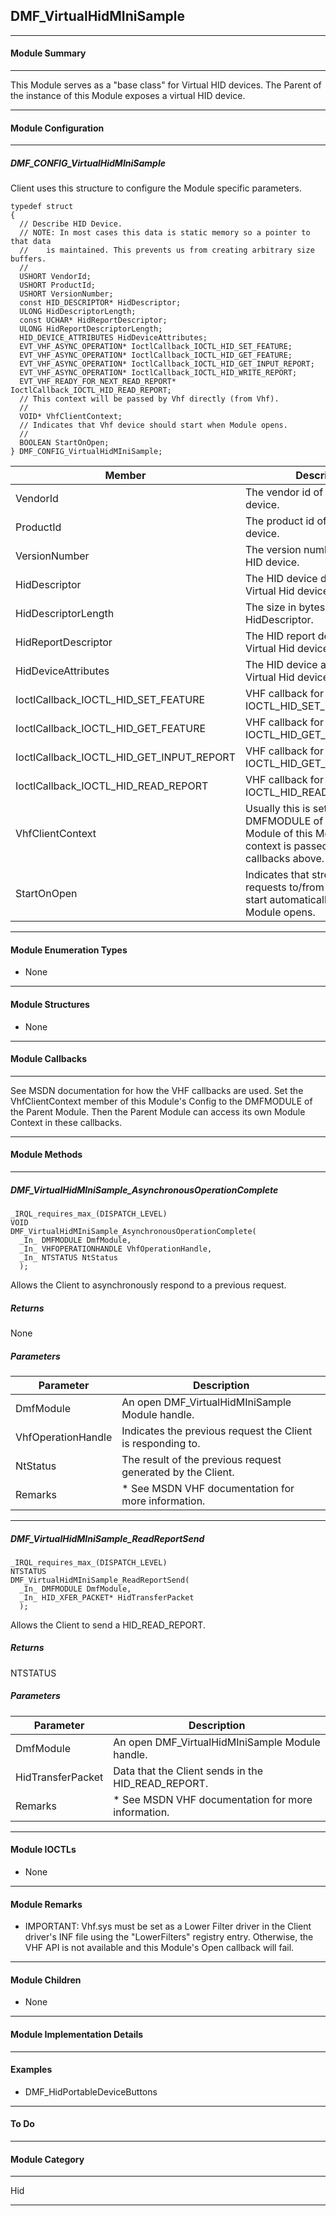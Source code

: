 ## DMF_VirtualHidMIniSample

-----------------------------------------------------------------------------------------------------------------------------------

#### Module Summary

-----------------------------------------------------------------------------------------------------------------------------------

This Module serves as a "base class" for Virtual HID devices. The Parent of the instance of this Module exposes a virtual HID
device.

-----------------------------------------------------------------------------------------------------------------------------------

#### Module Configuration

-----------------------------------------------------------------------------------------------------------------------------------
##### DMF_CONFIG_VirtualHidMIniSample
Client uses this structure to configure the Module specific parameters.

````
typedef struct
{
  // Describe HID Device.
  // NOTE: In most cases this data is static memory so a pointer to that data
  //    is maintained. This prevents us from creating arbitrary size buffers.
  //
  USHORT VendorId;
  USHORT ProductId;
  USHORT VersionNumber;
  const HID_DESCRIPTOR* HidDescriptor;
  ULONG HidDescriptorLength;
  const UCHAR* HidReportDescriptor;
  ULONG HidReportDescriptorLength;
  HID_DEVICE_ATTRIBUTES HidDeviceAttributes;
  EVT_VHF_ASYNC_OPERATION* IoctlCallback_IOCTL_HID_SET_FEATURE;
  EVT_VHF_ASYNC_OPERATION* IoctlCallback_IOCTL_HID_GET_FEATURE;
  EVT_VHF_ASYNC_OPERATION* IoctlCallback_IOCTL_HID_GET_INPUT_REPORT;
  EVT_VHF_ASYNC_OPERATION* IoctlCallback_IOCTL_HID_WRITE_REPORT;
  EVT_VHF_READY_FOR_NEXT_READ_REPORT* IoctlCallback_IOCTL_HID_READ_REPORT;
  // This context will be passed by Vhf directly (from Vhf).
  //
  VOID* VhfClientContext;
  // Indicates that Vhf device should start when Module opens.
  //
  BOOLEAN StartOnOpen;
} DMF_CONFIG_VirtualHidMIniSample;
````
Member | Description
----|----
VendorId | The vendor id of the virtual HID device.
ProductId | The product id of the virtual HID device.
VersionNumber | The version number of the virtual HID device.
HidDescriptor | The HID device descriptor of the Virtual Hid device.
HidDescriptorLength | The size in bytes of HidDescriptor.
HidReportDescriptor | The HID report descriptor of the Virtual Hid device.
HidDeviceAttributes | The HID device attributes of the Virtual Hid device.
IoctlCallback_IOCTL_HID_SET_FEATURE | VHF callback for IOCTL_HID_SET_FEATURE.
IoctlCallback_IOCTL_HID_GET_FEATURE | VHF callback for IOCTL_HID_GET_FEATURE.
IoctlCallback_IOCTL_HID_GET_INPUT_REPORT | VHF callback for IOCTL_HID_GET_INPUT_REPORT.
IoctlCallback_IOCTL_HID_READ_REPORT | VHF callback for IOCTL_HID_READ_REPORT.
VhfClientContext | Usually this is set to the DMFMODULE of the Parent Module of this Module. This context is passed to the VHF callbacks above.
StartOnOpen | Indicates that streaming of requests to/from the devices start automatically when this Module opens.

-----------------------------------------------------------------------------------------------------------------------------------

#### Module Enumeration Types

* None

-----------------------------------------------------------------------------------------------------------------------------------

#### Module Structures

* None

-----------------------------------------------------------------------------------------------------------------------------------

#### Module Callbacks

-----------------------------------------------------------------------------------------------------------------------------------

See MSDN documentation for how the VHF callbacks are used. Set the VhfClientContext member of this Module's Config to the
DMFMODULE of the Parent Module. Then the Parent Module can access its own Module Context in these callbacks.

-----------------------------------------------------------------------------------------------------------------------------------

#### Module Methods

-----------------------------------------------------------------------------------------------------------------------------------

##### DMF_VirtualHidMIniSample_AsynchronousOperationComplete

````
_IRQL_requires_max_(DISPATCH_LEVEL)
VOID
DMF_VirtualHidMIniSample_AsynchronousOperationComplete(
  _In_ DMFMODULE DmfModule,
  _In_ VHFOPERATIONHANDLE VhfOperationHandle,
  _In_ NTSTATUS NtStatus
  );
````

Allows the Client to asynchronously respond to a previous request.

##### Returns

None

##### Parameters
Parameter | Description
----|----
DmfModule | An open DMF_VirtualHidMIniSample Module handle.
VhfOperationHandle | Indicates the previous request the Client is responding to.
NtStatus | The result of the previous request generated by the Client.
Remarks | * See MSDN VHF documentation for more information.

-----------------------------------------------------------------------------------------------------------------------------------

##### DMF_VirtualHidMIniSample_ReadReportSend

````
_IRQL_requires_max_(DISPATCH_LEVEL)
NTSTATUS
DMF_VirtualHidMIniSample_ReadReportSend(
  _In_ DMFMODULE DmfModule,
  _In_ HID_XFER_PACKET* HidTransferPacket
  );
````

Allows the Client to send a HID_READ_REPORT.

##### Returns

NTSTATUS

##### Parameters
Parameter | Description
----|----
DmfModule | An open DMF_VirtualHidMIniSample Module handle.
HidTransferPacket | Data that the Client sends in the HID_READ_REPORT.
Remarks | * See MSDN VHF documentation for more information.

-----------------------------------------------------------------------------------------------------------------------------------

#### Module IOCTLs

* None

-----------------------------------------------------------------------------------------------------------------------------------

#### Module Remarks

* IMPORTANT: Vhf.sys must be set as a Lower Filter driver in the Client driver's INF file using the "LowerFilters" registry entry. Otherwise, the VHF API is not available and this Module's Open callback will fail.

-----------------------------------------------------------------------------------------------------------------------------------

#### Module Children

* None

-----------------------------------------------------------------------------------------------------------------------------------

#### Module Implementation Details

-----------------------------------------------------------------------------------------------------------------------------------

#### Examples

* DMF_HidPortableDeviceButtons

-----------------------------------------------------------------------------------------------------------------------------------

#### To Do

-----------------------------------------------------------------------------------------------------------------------------------
#### Module Category

-----------------------------------------------------------------------------------------------------------------------------------

Hid

-----------------------------------------------------------------------------------------------------------------------------------


